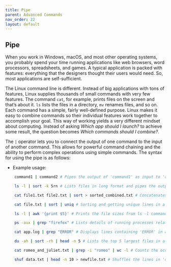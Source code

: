 ```yaml
---
title: Pipe
parent: Advanced Commands
nav_order: 22
layout: default
---
```


## Pipe

When you work in Windows, macOS, and most other operating systems, you probably spend your time running applications like web browsers, word processors, spreadsheets, and games. A typical application is packed with features: everything that the designers thought their users would need. So, most applications are self-sufficient.

<!-- They don’t rely on other apps. You might copy and paste between applications from time to time, but for the most part, they’re separate. -->

The Linux command line is different. Instead of big applications with tons of features, Linux supplies thousands of small commands with very few features. The command `cat`, for example, prints files on the screen and that’s about it. `ls` lists the files in a directory, `mv` renames files, and so on. Each command has a simple, fairly well-defined purpose. Linux makes it easy to combine commands so their individual features work together to accomplish your goal. This way of working yields a very different mindset about computing. Instead of asking _Which app should I launch?_ to achieve some result, the question becomes _Which commands should I combine?_.

The `|` operator lets you to connect the output of one command to the input of another command. This allows for powerful command chaining and the ability to perform complex operations using simple commands. The syntax for using the pipe is as follows:

- Example usage:

```bash
    command1 | command2 # Pipes the output of 'command1' as input to 'command2'
```

```bash
    ls -l | sort -k 5rn # Lists files in long format and pipes the output to sort files by the fifth column in reverse numerical order
```

```bash
    cat file1.txt file2.txt | sort > sorted_combined.txt # Concatenates content from 'file1.txt' and 'file2.txt', then sorts the combined content and saves it to 'sorted_combined.txt'
```

```bash
    cat file.txt | sort | uniq # Sorting and getting unique lines in a file
```

```bash
    ls -l | awk '{print $5}' # Prints the file sizes from ls -l command
```

```bash
    ps -aux | grep "firefox" # Lists details of running processes related to Firefox
```

```bash
    cat app.log | grep "ERROR" # Displays lines containing 'ERROR' in app.log
```

```bash
    du -ah | sort -rh | head -n 5 # Lists the top 5 largest files in a directory
```

```bash
    cat romeo_and_juliet.txt | grep -i "romeo" | wc -l # Counts the occurrences of "Romeo" (case-insensitive) in the text file
```

```bash
    shuf data.txt | head -n 10 > newfile.txt # Shuffles the lines in 'data.txt', selects the first 10 lines, and saves them in 'newfile.txt'
```
<!-- 
```bash

```

```bash

``` -->
<!-- 
**Note:** `|` command, commonly known as the "pipe" command, is a powerful feature that allows you to chain commands together by passing the output of one command as input to another. This command concatenates the content of file1.txt and file2.txt using `cat`, then sorts the combined content using `sort`, and finally writes the sorted output to sorted_combined.txt. -->
